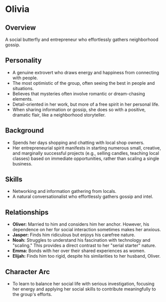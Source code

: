 # Olivia

## Overview
A social butterfly and entrepreneur who effortlessly gathers neighborhood gossip.

## Personality
*   A genuine extrovert who draws energy and happiness from connecting with people.
*   The most optimistic of the group, often seeing the best in people and situations.
*   Believes that mysteries often involve romantic or dream-chasing elements.
*   Detail-oriented in her work, but more of a free spirit in her personal life.
*   When sharing information or gossip, she does so with a positive, dramatic flair, like a neighborhood storyteller.

## Background
*   Spends her days shopping and chatting with local shop owners.
*   Her entrepreneurial spirit manifests in starting numerous small, creative, and marginally successful projects (e.g., selling candles, teaching local classes) based on immediate opportunities, rather than scaling a single business.

## Skills
*   Networking and information gathering from locals.
*   A natural conversationalist who effortlessly gathers gossip and intel.

## Relationships
*   **Oliver:** Married to him and considers him her anchor. However, his dependence on her for social interaction sometimes makes her anxious.
*   **Jasper:** Finds him ridiculous but enjoys his carefree nature.
*   **Noah:** Struggles to understand his fascination with technology and "scaling." This provides a direct contrast to her "serial starter" nature.
*   **Emma:** Bonds with her over their shared experiences as women.
*   **Elijah:** Finds him too rigid, despite his similarities to her husband, Oliver.

## Character Arc
*   To learn to balance her social life with serious investigation, focusing her energy and applying her social skills to contribute meaningfully to the group's efforts.